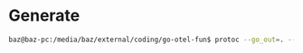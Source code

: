 # Generate

```sh
baz@baz-pc:/media/baz/external/coding/go-otel-fun$ protoc --go_out=. --go-grpc_out=. proto/myservice.proto 
```